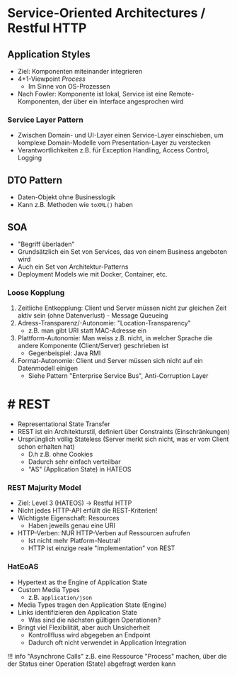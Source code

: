 # Service-Oriented Architectures / Restful HTTP

## Application Styles
- Ziel: Komponenten miteinander integrieren
- 4+1-Viewpoint _Process_
    - Im Sinne von OS-Prozessen
- Nach Fowler: Komponente ist lokal, Service ist eine Remote-Komponenten, der über ein Interface angesprochen wird

### Service Layer Pattern
- Zwischen Domain- und UI-Layer einen Service-Layer einschieben, um komplexe Domain-Modelle vom Presentation-Layer zu verstecken
- Verantwortlichkeiten z.B. für Exception Handling, Access Control, Logging

## DTO Pattern
- Daten-Objekt ohne Businesslogik
- Kann z.B. Methoden wie `toXML()` haben

## SOA
- "Begriff überladen"
- Grundsätzlich ein Set von Services, das von einem Business angeboten wird
- Auch ein Set von Architektur-Patterns
- Deployment Models wie mit Docker, Container, etc.

### Loose Kopplung
1. Zeitliche Entkopplung: Client und Server müssen nicht zur gleichen Zeit aktiv sein (ohne Datenverlust) - Message Queueing
2. Adress-Transparenz/-Autonomie: "Location-Transparency"
    - z.B. man gibt URI statt MAC-Adresse ein
3. Plattform-Autonomie: Man weiss z.B. nicht, in welcher Sprache die andere Komponente (Client/Server) geschrieben ist
    - Gegenbeispiel: Java RMI
4. Format-Autonomie: Client und Server müssen sich nicht auf ein Datenmodell einigen
    - Siehe Pattern "Enterprise Service Bus", Anti-Corruption Layer

# # REST
- Representational State Transfer
- REST ist ein Architekturstil, definiert über Constraints (Einschränkungen)
- Ursprünglich völlig Stateless (Server merkt sich nicht, was er vom Client schon erhalten hat)
    - D.h z.B. ohne Cookies
    - Dadurch sehr einfach verteilbar
    - "AS" (Application State) in HATEOS

### REST Majurity Model
- Ziel: Level 3 (HATEOS) -> Restful HTTP
- Nicht jedes HTTP-API erfüllt die REST-Kriterien!
- Wichtigste Eigenschaft: Resources
    - Haben jeweils genau eine URI
- HTTP-Verben: NUR HTTP-Verben auf Ressourcen aufrufen
    - Ist nicht mehr Platform-Neutral!
    - HTTP ist einzige reale "Implementation" von REST

### HatEoAS
- Hypertext as the Engine of Application State
- Custom Media Types
    - z.B. `application/json`
- Media Types tragen den Application State (Engine)
- Links identifizieren den Application State
    - Was sind die nächsten gültigen Operationen?
- Bringt viel Flexibilität, aber auch Unsicherheit
    - Kontrollfluss wird abgegeben an Endpoint
    - Dadurch oft nicht verwendet in Application Integration

!!! info "Asynchrone Calls"
    z.B. eine Ressource "Process" machen, über die der Status einer Operation (State) abgefragt werden kann

